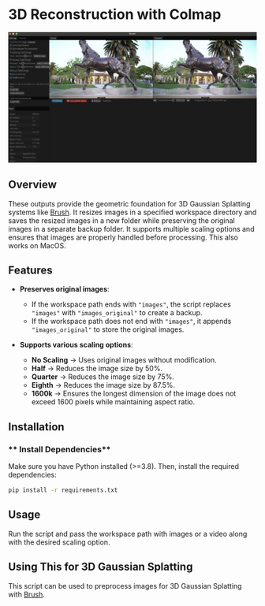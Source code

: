 # 3D Reconstruction with Colmap

![Example_image](images/example_3D_Gaussian_Splatting.jpg)

## Overview

These outputs provide the geometric foundation for 3D Gaussian Splatting systems like [Brush](https://github.com/ArthurBrussee/brush). It resizes images in a specified workspace directory and saves the resized images in a new folder while preserving the original images in a separate backup folder. It supports multiple scaling options and ensures that images are properly handled before processing. This also works on MacOS.

## Features

- **Preserves original images**:

  - If the workspace path ends with `"images"`, the script replaces `"images"` with `"images_original"` to create a backup.
  - If the workspace path does not end with `"images"`, it appends `"images_original"` to store the original images.

- **Supports various scaling options**:

  - **No Scaling** → Uses original images without modification.
  - **Half** → Reduces the image size by 50%.
  - **Quarter** → Reduces the image size by 75%.
  - **Eighth** → Reduces the image size by 87.5%.
  - **1600k** → Ensures the longest dimension of the image does not exceed 1600 pixels while maintaining aspect ratio.

## Installation

### ** Install Dependencies**

Make sure you have Python installed (>=3.8). Then, install the required dependencies:

```bash
pip install -r requirements.txt
```

## Usage

Run the script and pass the workspace path with images or a video along with the desired scaling option.

## Using This for 3D Gaussian Splatting

This script can be used to preprocess images for 3D Gaussian Splatting with [Brush](https://github.com/ArthurBrussee/brush).

